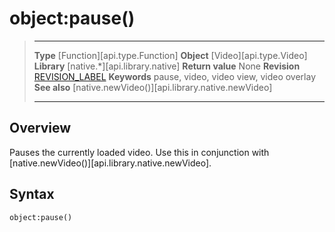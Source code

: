 # object:pause()

> --------------------- ------------------------------------------------------------------------------------------
> __Type__              [Function][api.type.Function]
> __Object__            [Video][api.type.Video]
> __Library__           [native.*][api.library.native]
> __Return value__      None
> __Revision__          [REVISION_LABEL](REVISION_URL)
> __Keywords__          pause, video, video view, video overlay
> __See also__          [native.newVideo()][api.library.native.newVideo]
> --------------------- ------------------------------------------------------------------------------------------


## Overview

Pauses the currently loaded video. Use this in conjunction with [native.newVideo()][api.library.native.newVideo].

## Syntax

	object:pause()

